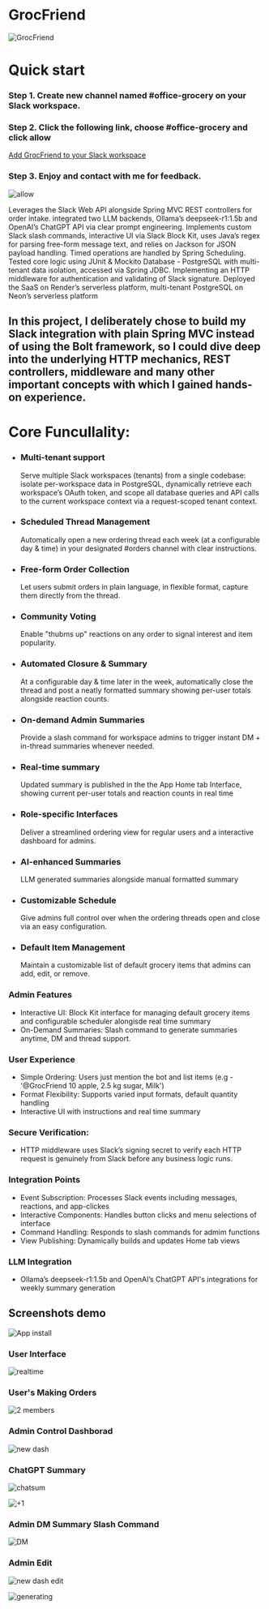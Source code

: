 # GrocFriend

![GrocFriend](https://github.com/user-attachments/assets/940dce17-7b59-4ded-b9af-60a8b8661b5f)

# Quick start 
### Step 1. Create new channel named #office-grocery on your Slack workspace.
### Step 2. Click the following link, choose #office-grocery and click allow
[Add GrocFriend to your Slack workspace](https://slack.com/oauth/v2/authorize?client_id=8817422810738.8817462125314&scope=app_mentions:read,channels:history,chat:write,groups:history,im:history,im:write,pins:write,reactions:read,reminders:write,users:read,reactions:write,incoming-webhook&user_scope=)
### Step 3. Enjoy and contact with me for feedback.

![allow](https://github.com/user-attachments/assets/a9073e1e-3ca7-47d4-96d1-6d91365eb154)


Leverages the Slack Web API alongside Spring MVC 
REST controllers for order intake. integrated
two LLM backends, Ollama’s deepseek-r1:1.5b and OpenAI’s ChatGPT API via clear prompt engineering.
Implements custom Slack slash commands,
interactive UI via Slack Block Kit, uses Java’s regex for
parsing free-form message text, and relies on Jackson
for JSON payload handling. Timed operations are
handled by Spring Scheduling. Tested core logic using JUnit & Mockito
Database - PostgreSQL with multi-tenant data isolation, accessed via Spring JDBC.
Implementing an HTTP middleware for authentication and validating of Slack signature. 
Deployed the SaaS on Render’s serverless platform, multi-tenant PostgreSQL on Neon’s serverless platform


## In this project, I deliberately chose to build my Slack integration with plain Spring MVC instead of using the Bolt framework, so I could dive deep into the underlying HTTP mechanics, REST controllers, middleware and many other important concepts with which I gained hands-on experience.

# Core Funcullality: 

- ### Multi-tenant support
   Serve multiple Slack workspaces (tenants) from a single codebase: isolate per-workspace data in PostgreSQL, dynamically retrieve each workspace’s OAuth token, and scope all database queries and API calls to the current workspace context via a request-scoped tenant context.

- ### Scheduled Thread Management
  Automatically open a new ordering thread each week (at a configurable day & time) in your designated #orders channel with clear instructions.

- ### Free-form Order Collection
  Let users submit orders in plain language, in flexible format, capture them directly from the thread.

- ### Community Voting
   Enable "thubms up" reactions on any order to signal interest and item popularity.

- ### Automated Closure & Summary
   At a configurable day & time later in the week, automatically close the thread and post a neatly formatted summary showing per-user totals alongside reaction counts.

- ### On-demand Admin Summaries
   Provide a slash command for workspace admins to trigger instant DM + in-thread summaries whenever needed.

- ### Real-time summary
  Updated summary is published in the the App Home tab Interface, showing current per-user totals and reaction counts in real time

- ### Role-specific Interfaces
  Deliver a streamlined ordering view for regular users and a interactive dashboard for admins.

- ### AI-enhanced Summaries
  LLM generated summaries alongside manual formatted summary

- ### Customizable Schedule
   Give admins full control over when the ordering threads open and close via an easy configuration.

- ### Default Item Management
   Maintain a customizable list of default grocery items that admins can add, edit, or remove.



### Admin Features
- Interactive UI: Block Kit interface for managing default grocery items and configurable scheduler alongisde real time summary
- On-Demand Summaries: Slash command to generate summaries anytime, DM and thread support.


### User Experience
- Simple Ordering: Users just mention the bot and list items (e.g - '@GrocFriend 10 apple, 2.5 kg sugar, Milk') 
- Format Flexibility: Supports varied input formats, default quantity handling
- Interactive UI with instructions and real time summary

### Secure Verification:
- HTTP middleware uses Slack’s signing secret to verify each HTTP request is genuinely from Slack before any business logic runs.

### Integration Points
- Event Subscription: Processes Slack events including messages, reactions, and app-clickes
- Interactive Components: Handles button clicks and menu selections of interface
- Command Handling: Responds to slash commands for admim functions
- View Publishing: Dynamically builds and updates Home tab views

 ### LLM Integration 
 - Ollama’s deepseek-r1:1.5b and OpenAI’s ChatGPT API's integrations for weekly summary generation


## Screenshots demo

![App install](https://github.com/user-attachments/assets/9aa6825e-8a5b-4f89-9657-8863089d0c88)
### User Interface
![realtime](https://github.com/user-attachments/assets/b7c354ee-ba54-4dc3-9165-7af314eb5695)
### User's Making Orders
![2 members](https://github.com/user-attachments/assets/01785016-2aec-4cf0-bf1a-f1ee963c474a)
### Admin Control Dashborad
![new dash](https://github.com/user-attachments/assets/7e9265f2-777e-475e-9d38-b22e703e2ba1)
### ChatGPT Summary
![chatsum](https://github.com/user-attachments/assets/29366fee-8a36-4ab8-8825-d8727b433217)

![+1](https://github.com/user-attachments/assets/bb1ec34c-f1fa-425c-b625-8345b94e46a0)
### Admin DM Summary Slash Command
![DM](https://github.com/user-attachments/assets/5d7cc799-28dc-4e45-81a5-bff3e95d12e2)
### Admin Edit
![new dash edit](https://github.com/user-attachments/assets/4e6c0e74-c935-43d9-82e8-cee5f4c3039a)

![generating](https://github.com/user-attachments/assets/880fa90b-3157-4f40-9cb2-83be0e4c8bc2)




   
